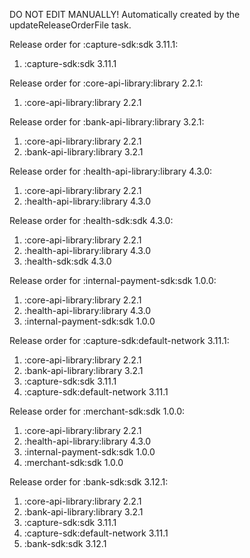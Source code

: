DO NOT EDIT MANUALLY!
Automatically created by the updateReleaseOrderFile task.

Release order for :capture-sdk:sdk 3.11.1:
 1. :capture-sdk:sdk 3.11.1

Release order for :core-api-library:library 2.2.1:
 1. :core-api-library:library 2.2.1

Release order for :bank-api-library:library 3.2.1:
 1. :core-api-library:library 2.2.1
 2. :bank-api-library:library 3.2.1

Release order for :health-api-library:library 4.3.0:
 1. :core-api-library:library 2.2.1
 2. :health-api-library:library 4.3.0

Release order for :health-sdk:sdk 4.3.0:
 1. :core-api-library:library 2.2.1
 2. :health-api-library:library 4.3.0
 3. :health-sdk:sdk 4.3.0

Release order for :internal-payment-sdk:sdk 1.0.0:
 1. :core-api-library:library 2.2.1
 2. :health-api-library:library 4.3.0
 3. :internal-payment-sdk:sdk 1.0.0

Release order for :capture-sdk:default-network 3.11.1:
 1. :core-api-library:library 2.2.1
 2. :bank-api-library:library 3.2.1
 3. :capture-sdk:sdk 3.11.1
 4. :capture-sdk:default-network 3.11.1

Release order for :merchant-sdk:sdk 1.0.0:
 1. :core-api-library:library 2.2.1
 2. :health-api-library:library 4.3.0
 3. :internal-payment-sdk:sdk 1.0.0
 4. :merchant-sdk:sdk 1.0.0

Release order for :bank-sdk:sdk 3.12.1:
 1. :core-api-library:library 2.2.1
 2. :bank-api-library:library 3.2.1
 3. :capture-sdk:sdk 3.11.1
 4. :capture-sdk:default-network 3.11.1
 5. :bank-sdk:sdk 3.12.1

